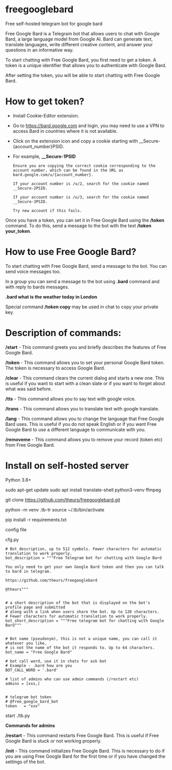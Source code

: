 # freegooglebard
Free self-hosted telegram bot for google bard

Free Google Bard is a Telegram bot that allows users to chat with Google Bard, a large language model from Google AI. Bard can generate text, translate languages, write different creative content, and answer your questions in an informative way.

To start chatting with Free Google Bard, you first need to get a token. A token is a unique identifier that allows you to authenticate with Google Bard.

After setting the token, you will be able to start chatting with Free Google Bard.


# How to get token?

* Install Cookie-Editor extension.

* Go to https://bard.google.com and login, you may need to use a VPN to access Bard in countries where it is not available.

* Click on the extension icon and copy a cookie starting with __Secure-{account_number}PSID.

* For example, **__Secure-1PSID**

      Ensure you are copying the correct cookie corresponding to the account number, which can be found in the URL as bard.google.com/u/{account_number}.

      If your account number is /u/2, search for the cookie named __Secure-2PSID.

      If your account number is /u/3, search for the cookie named __Secure-3PSID.

      Try new account if this fails.

Once you have a token, you can set it in Free Google Bard using the **/token** command. To do this, send a message to the bot with the text **/token your_token**.

# How to use Free Google Bard?

To start chatting with Free Google Bard, send a message to the bot. You can send voice messages too.

In a group you can send a message to the bot using **.bard** command and with reply to bards messages.

**.bard what is the weather today in London**

Special command **/token copy** may be used in chat to copy your private key.

# Description of commands:

**/start** - This command greets you and briefly describes the features of Free Google Bard.

**/token** - This command allows you to set your personal Google Bard token. The token is necessary to access Google Bard.

**/clear** - This command clears the current dialog and starts a new one. This is useful if you want to start with a clean 
slate or if you want to forget about what was said before.

**/tts** - This command allows you to say text with google voice.

**/trans** - This command allows you to translate text with google translate.

**/lang** - This command allows you to change the language that Free Google Bard uses. This is useful if you do not speak English or if you want Free Google Bard to use a different language to communicate with you.

**/removeme** - This command allows you to remove your record (token etc) from Free Google Bard.

# Install on self-hosted server
Python 3.8+

sudo apt-get update
sudo apt install translate-shell python3-venv ffmpeg


git clone https://github.com/theurs/freegooglebard.git

python -m venv .tb-tr
source ~/.tb/bin/activate

pip install -r requirements.txt

config file

cfg.py
```
# Bot description, up to 512 symbols. Fewer characters for automatic translation to work properly.
bot_description = """Free Telegram bot for chatting with Google Bard

You only need to get your own Google Bard token and then you can talk to bard in telegram.

https://github.com/theurs/freegooglebard

@theurs"""


# a short description of the bot that is displayed on the bot's profile page and submitted
# along with a link when users share the bot. Up to 120 characters.
# Fewer characters for automatic translation to work properly.
bot_short_description = """Free telegram bot for chatting with Google Bard"""


# Bot name (pseudonym), this is not a unique name, you can call it whatever you like,
# is not the name of the bot it responds to. Up to 64 characters.
bot_name = "Free Google Bard"

# bot call word, use it in chats for ask bot
# Example - .bard how are you
BOT_CALL_WORD = '.bard'

# list of admins who can use admin commands (/restart etc)
admins = [xxx,]


# telegram bot token
# @free_google_bard_bot
token   = "xxx"
```

start ./tb.py


**Commands for admins**

**/restart** - This command restarts Free Google Bard. This is useful if Free Google Bard is stuck or not working properly.

**/init** - This command initializes Free Google Bard. This is necessary to do if you are using Free Google Bard for the first time or if you have changed the settings of the bot.

